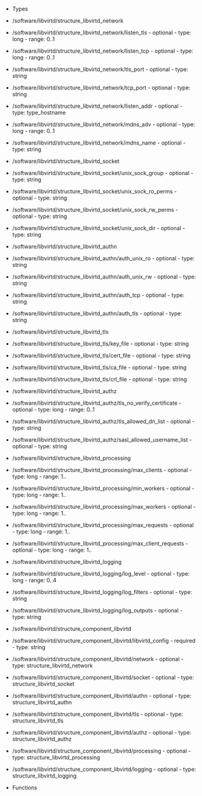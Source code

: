  - Types
  - /software/libvirtd/structure_libvirtd_network
   - /software/libvirtd/structure_libvirtd_network/listen_tls
    - optional
    - type: long
    - range: 0..1
   - /software/libvirtd/structure_libvirtd_network/listen_tcp
    - optional
    - type: long
    - range: 0..1
   - /software/libvirtd/structure_libvirtd_network/tls_port
    - optional
    - type: string
   - /software/libvirtd/structure_libvirtd_network/tcp_port
    - optional
    - type: string
   - /software/libvirtd/structure_libvirtd_network/listen_addr
    - optional
    - type: type_hostname
   - /software/libvirtd/structure_libvirtd_network/mdns_adv
    - optional
    - type: long
    - range: 0..1
   - /software/libvirtd/structure_libvirtd_network/mdns_name
    - optional
    - type: string
  - /software/libvirtd/structure_libvirtd_socket
   - /software/libvirtd/structure_libvirtd_socket/unix_sock_group
    - optional
    - type: string
   - /software/libvirtd/structure_libvirtd_socket/unix_sock_ro_perms
    - optional
    - type: string
   - /software/libvirtd/structure_libvirtd_socket/unix_sock_rw_perms
    - optional
    - type: string
   - /software/libvirtd/structure_libvirtd_socket/unix_sock_dir
    - optional
    - type: string
  - /software/libvirtd/structure_libvirtd_authn
   - /software/libvirtd/structure_libvirtd_authn/auth_unix_ro
    - optional
    - type: string
   - /software/libvirtd/structure_libvirtd_authn/auth_unix_rw
    - optional
    - type: string
   - /software/libvirtd/structure_libvirtd_authn/auth_tcp
    - optional
    - type: string
   - /software/libvirtd/structure_libvirtd_authn/auth_tls
    - optional
    - type: string
  - /software/libvirtd/structure_libvirtd_tls
   - /software/libvirtd/structure_libvirtd_tls/key_file
    - optional
    - type: string
   - /software/libvirtd/structure_libvirtd_tls/cert_file
    - optional
    - type: string
   - /software/libvirtd/structure_libvirtd_tls/ca_file
    - optional
    - type: string
   - /software/libvirtd/structure_libvirtd_tls/crl_file
    - optional
    - type: string
  - /software/libvirtd/structure_libvirtd_authz
   - /software/libvirtd/structure_libvirtd_authz/tls_no_verify_certificate
    - optional
    - type: long
    - range: 0..1
   - /software/libvirtd/structure_libvirtd_authz/tls_allowed_dn_list
    - optional
    - type: string
   - /software/libvirtd/structure_libvirtd_authz/sasl_allowed_username_list
    - optional
    - type: string
  - /software/libvirtd/structure_libvirtd_processing
   - /software/libvirtd/structure_libvirtd_processing/max_clients
    - optional
    - type: long
    - range: 1..
   - /software/libvirtd/structure_libvirtd_processing/min_workers
    - optional
    - type: long
    - range: 1..
   - /software/libvirtd/structure_libvirtd_processing/max_workers
    - optional
    - type: long
    - range: 1..
   - /software/libvirtd/structure_libvirtd_processing/max_requests
    - optional
    - type: long
    - range: 1..
   - /software/libvirtd/structure_libvirtd_processing/max_client_requests
    - optional
    - type: long
    - range: 1..
  - /software/libvirtd/structure_libvirtd_logging
   - /software/libvirtd/structure_libvirtd_logging/log_level
    - optional
    - type: long
    - range: 0..4
   - /software/libvirtd/structure_libvirtd_logging/log_filters
    - optional
    - type: string
   - /software/libvirtd/structure_libvirtd_logging/log_outputs
    - optional
    - type: string
  - /software/libvirtd/structure_component_libvirtd
   - /software/libvirtd/structure_component_libvirtd/libvirtd_config
    - required
    - type: string
   - /software/libvirtd/structure_component_libvirtd/network
    - optional
    - type: structure_libvirtd_network
   - /software/libvirtd/structure_component_libvirtd/socket
    - optional
    - type: structure_libvirtd_socket
   - /software/libvirtd/structure_component_libvirtd/authn
    - optional
    - type: structure_libvirtd_authn
   - /software/libvirtd/structure_component_libvirtd/tls
    - optional
    - type: structure_libvirtd_tls
   - /software/libvirtd/structure_component_libvirtd/authz
    - optional
    - type: structure_libvirtd_authz
   - /software/libvirtd/structure_component_libvirtd/processing
    - optional
    - type: structure_libvirtd_processing
   - /software/libvirtd/structure_component_libvirtd/logging
    - optional
    - type: structure_libvirtd_logging

 - Functions
